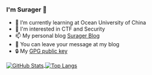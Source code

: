 ### I'm Surager 👋

- 🌱 I’m currently learning at Ocean University of China
- 🤔 I'm interested in CTF and Security
- 📫 My personal blog [Surager Blog](https://surager.pub/)
- 💬 You can leave your message at my blog
- 🔒 My [GPG public key](https://github.com/surager.gpg)

<!--
**Surager/Surager** is a ✨ _special_ ✨ repository because its `README.md` (this file) appears on your GitHub profile.

Here are some ideas to get you started:

- 🔭 I’m currently working on ...
- 🌱 I’m currently learning ...
- 👯 I’m looking to collaborate on ...
- 🤔 I’m looking for help with ...
- 💬 Ask me about ...
- 📫 How to reach me: ...
- 😄 Pronouns: ...
- ⚡ Fun fact: ...
-->


<a href="https://github.com/surager">
  <img align="center" alt="GitHub Stats" src="https://github-readme-stats.vercel.app/api?username=surager&show_icons=true&include_all_commits=true" />
</a>
<a href="https://github.com/surager">
  <img align="center" alt="Top Langs" src="https://github-readme-stats.vercel.app/api/top-langs/?username=surager&layout=compact" />
</a>
